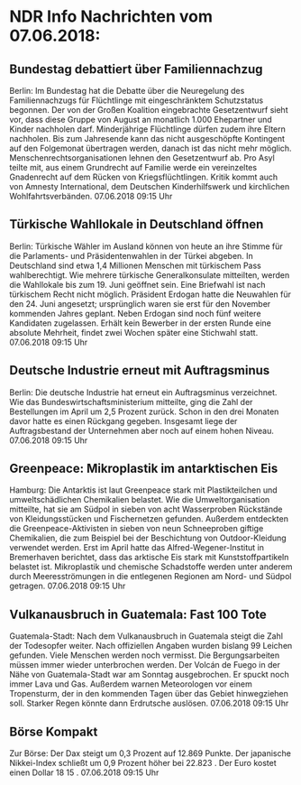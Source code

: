 # NDR Info Nachrichten vom 07.06.2018:


## Bundestag debattiert über Familiennachzug
Berlin: Im Bundestag hat die Debatte über die Neuregelung des Familiennachzugs für Flüchtlinge mit eingeschränktem Schutzstatus begonnen. Der von der Großen Koalition eingebrachte Gesetzentwurf sieht vor, dass diese Gruppe von August an monatlich 1.000 Ehepartner und Kinder nachholen darf. Minderjährige Flüchtlinge dürfen zudem ihre Eltern nachholen. Bis zum Jahresende kann das nicht ausgeschöpfte Kontingent auf den Folgemonat übertragen werden, danach ist das nicht mehr möglich. Menschenrechtsorganisationen lehnen den Gesetzentwurf ab. Pro Asyl teilte mit, aus einem Grundrecht auf Familie werde ein vereinzeltes Gnadenrecht auf dem Rücken von Kriegsflüchtlingen. Kritik kommt auch von Amnesty International, dem Deutschen Kinderhilfswerk und kirchlichen Wohlfahrtsverbänden. 07.06.2018 09:15 Uhr 

## Türkische Wahllokale in Deutschland öffnen
Berlin: 	Türkische Wähler im Ausland können von heute an ihre Stimme für die Parlaments- und Präsidentenwahlen in der Türkei abgeben. In Deutschland sind etwa 1,4 Millionen Menschen mit türkischem Pass wahlberechtigt. Wie mehrere türkische Generalkonsulate mitteilten, werden die Wahllokale bis zum 19. Juni geöffnet sein. Eine Briefwahl ist nach türkischem Recht nicht möglich. Präsident Erdogan hatte die Neuwahlen für den 24. Juni angesetzt; ursprünglich waren sie erst für den November kommenden Jahres geplant. Neben Erdogan sind noch fünf weitere Kandidaten zugelassen. Erhält kein Bewerber in der ersten Runde eine absolute Mehrheit, findet zwei Wochen später eine Stichwahl statt. 07.06.2018 09:15 Uhr 

## Deutsche Industrie erneut mit Auftragsminus
Berlin: Die deutsche Industrie hat erneut ein Auftragsminus verzeichnet. Wie das Bundeswirtschaftsministerium mitteilte, ging die Zahl der Bestellungen im April um 2,5 Prozent zurück. Schon in den drei Monaten davor hatte es einen Rückgang gegeben. Insgesamt liege der Auftragsbestand der Unternehmen aber noch auf einem hohen Niveau. 07.06.2018 09:15 Uhr 

## Greenpeace: Mikroplastik im antarktischen Eis
Hamburg: Die Antarktis ist laut Greenpeace stark mit Plastikteilchen und umweltschädlichen Chemikalien belastet. Wie die Umweltorganisation mitteilte, hat sie am Südpol in sieben von acht Wasserproben Rückstände von Kleidungsstücken und Fischernetzen gefunden. Außerdem entdeckten die Greenpeace-Aktivisten in sieben von neun Schneeproben giftige Chemikalien, die zum Beispiel bei der Beschichtung von Outdoor-Kleidung verwendet werden. Erst im April hatte das Alfred-Wegener-Institut in Bremerhaven berichtet, dass das arktische Eis stark mit Kunststoffpartikeln belastet ist. Mikroplastik und chemische Schadstoffe werden unter anderem durch Meeresströmungen in die entlegenen Regionen am Nord- und Südpol getragen. 07.06.2018 09:15 Uhr 

## Vulkanausbruch in Guatemala: Fast 100 Tote
Guatemala-Stadt: Nach dem Vulkanausbruch in Guatemala steigt die Zahl der Todesopfer weiter. Nach offiziellen Angaben wurden bislang 99 Leichen gefunden. Viele Menschen werden noch vermisst. Die Bergungsarbeiten müssen immer wieder unterbrochen werden. Der Volcán de Fuego in der Nähe von Guatemala-Stadt war am Sonntag ausgebrochen. Er spuckt noch immer Lava und Gas. Außerdem warnen Meteorologen vor einem Tropensturm, der in den kommenden Tagen über das Gebiet hinwegziehen soll. Starker Regen könnte dann Erdrutsche auslösen. 07.06.2018 09:15 Uhr 

## Börse Kompakt
Zur Börse: Der Dax steigt um  0,3  Prozent auf  12.869 Punkte. Der japanische Nikkei-Index schließt um  0,9  Prozent höher bei  22.823 . Der Euro kostet einen Dollar  18 15 . 07.06.2018 09:15 Uhr 
